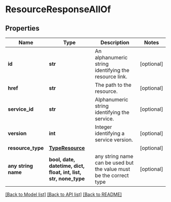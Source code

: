 # ResourceResponseAllOf


## Properties
Name | Type | Description | Notes
------------ | ------------- | ------------- | -------------
**id** | **str** | An alphanumeric string identifying the resource link. | [optional] 
**href** | **str** | The path to the resource. | [optional] 
**service_id** | **str** | Alphanumeric string identifying the service. | [optional] 
**version** | **int** | Integer identifying a service version. | [optional] 
**resource_type** | [**TypeResource**](TypeResource.md) |  | [optional] 
**any string name** | **bool, date, datetime, dict, float, int, list, str, none_type** | any string name can be used but the value must be the correct type | [optional]

[[Back to Model list]](../README.md#documentation-for-models) [[Back to API list]](../README.md#documentation-for-api-endpoints) [[Back to README]](../README.md)


